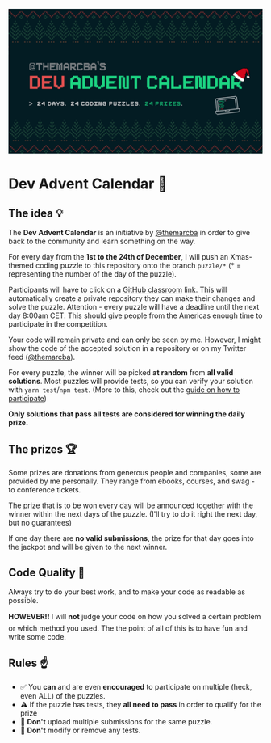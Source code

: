 ![](dac2021.jpg)

# Dev Advent Calendar 🎅

## The idea 💡

The **Dev Advent Calendar** is an initiative by [@themarcba](https://twitter.com/themarcba) in order to give back to the community and learn something on the way.

For every day from the **1st to the 24th of December**, I will push an Xmas-themed coding puzzle to this repository onto the branch `puzzle/*` (\* = representing the number of the day of the puzzle).

Participants will have to click on a [GitHub classroom](https://classroom.github.com/) link. This will automatically create a private repository they can make their changes and solve the puzzle. Attention - every puzzle will have a deadline until the next day 8:00am CET. This should give people from the Americas enough time to participate in the competition.

Your code will remain private and can only be seen by me. However, I might show the code of the accepted solution in a repository or on my Twitter feed ([@themarcba](https://twitter.com/themarcba)).

For every puzzle, the winner will be picked **at random** from **all valid solutions**. Most puzzles will provide tests, so you can verify your solution with `yarn test`/`npm test`. (More to this, check out the [guide on how to participate](CONTRIBUTING.md))

**Only solutions that pass all tests are considered for winning the daily prize.**

## The prizes 🏆

Some prizes are donations from generous people and companies, some are provided by me personally.
They range from ebooks, courses, and swag - to conference tickets.

The prize that is to be won every day will be announced together with the winner within the next days of the puzzle. (I'll try to do it right the next day, but no guarantees)

If one day there are **no valid submissions**, the prize for that day goes into the jackpot and will be given to the next winner.

## Code Quality 📐

Always try to do your best work, and to make your code as readable as possible.

**HOWEVER!**❗ I will **not** judge your code on how you solved a certain problem or which method you used. The the point of all of this is to have fun and write some code.

## Rules ☝️

-   ✅ You **can** and are even **encouraged** to participate on multiple (heck, even ALL) of the puzzles.
-   ⚠️ If the puzzle has tests, they **all need to pass** in order to qualify for the prize
-   🚫 **Don't** upload multiple submissions for the same puzzle.
-   🚫 **Don't** modify or remove any tests.
